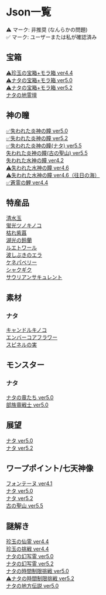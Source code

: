 <body>
  <h1>Json一覧</h1>
    <a>⚠︎ マーク: 非推奨 (なんらかの問題)</a></br>
    <a>✅ マーク: ユーザーまたは私が確認済み</a>
  <h2>宝箱</h2>
  <a href="/chest/chenyu/README.md">⚠︎珍玉の宝箱+モラ箱 ver4.4</a></br>
  <a href="/chest/natlan/5.0/README.md">⚠︎ナタの宝箱+モラ箱 ver5.0</a></br>
  <a href="/chest/natlan/5.2/README.md">⚠︎ナタの宝箱+モラ箱 ver5.2</a></br>
  <a href="/chest/natlan/shrines_of_depths/README.md">ナタの地霊壇</a></br>
  <h2>神の瞳</h2>
  <a href="/oculus/pyroculus/5.0/README.md">✅失われた炎神の瞳 ver5.0</a></br>
  <a href="/oculus/pyroculus/5.2/README.md">✅失われた炎神の瞳 ver5.2</a></br>
  <a href="/oculus/pyroculus/5.5/README.md">✅失われた炎神の瞳(ナタ) ver5.5</a></br>
  <a href="/oculus/pyroculus/ancientSacred/README.md">失われた炎神の瞳(古の聖山) ver5.5</a></br>
  <a href="/oculus/hydroculus/4.2/README.md">失われた水神の瞳 ver4.2</a></br>
  <a href="/oculus/hydroculus/4.6/README.md">⚠︎失われた水神の瞳 ver4.6</a></br>
  <a href="/oculus/hydroculus/SeaOfBygone/README.md">⚠︎失われた水神の瞳 ver4.6（往日の海）</a></br>
  <a href="/oculus/SpiritCarp/4.4/README.md">✅蒼霊の鯉 ver4.4</a></br>
  <h2>特産品</h2>
  <a href="/specialty/clearwaterJade/README.md">清水玉</a></br>
  <a href="/specialty/GlowingHornshroom/README.md">蛍光ツノキノコ</a></br>
  <a href="/specialty/WitheringPurpurbloom/README.md">枯れ紫菖</a></br>
  <a href="/specialty/lakelightLily/README.md">湖光の鈴蘭</a></br>
  <a href="/specialty/lumitoile/README.md">ルエトワール</a></br>
  <a href="/specialty/SprayfeatherGill/README.md">波しぶきのエラ</a></br>
  <a href="/specialty/QuenepaBerry/README.md">ケネパベリー</a></br>
  <a href="/specialty/BrilliantChrysanthemum/README.md">シャクギク</a></br>
  <a href="/specialty/SaurianClawSucculent/README.md">サウリアンサキュレント</a></br>
  <h2>素材</h2>
  <h3>ナタ</h3>
  <a href="/material/natlan/candlecap mushroom/README.md">キャンドルキノコ</a></br>
  <a href="/material/natlan/embercore flower/README.md">エンバーコアフラワー</a></br>
  <a href="/material/natlan/spinel fruit/README.md">スピネルの実</a></br>
  <h2>モンスター</h2>
  <h3>ナタ</h3>
  <a href="/monster/natlan_saurians/5.0/README.md">ナタの竜たち ver5.0</a></br>
  <a href="/monster/sairoform_tribal_warriors/5.0/README.md">部族竜戦士 ver5.0</a></br>
  <h2>展望</h2>
  <a href="/viewpoint/natlan/5.0/README.md">ナタ ver5.0</a></br>
  <a href="/viewpoint/natlan/5.2/README.md">ナタ ver5.2</a></br>
  <h2>ワープポイント/七天神像</h2>
  <a href="https://github.com/Minato0211/minato-jsons/tree/main/teleport-waypoint/fontaine/json/4.1">フォンテーヌ ver4.1</a></br>
  <a href="/teleport-waypoint/natlan/5.0/README.md">ナタ ver5.0</a></br>
  <a href="/teleport-waypoint/natlan/5.2/README.md">ナタ ver5.2</a></br>
  <a href="/teleport-waypoint/natlan/ancientSacred/README.md">古の聖山 ver5.5</a></br>
  <h2>謎解き</h2>
  <a href="/puzzle/chenyu/seelie/README.md">珍玉の仙霊 ver4.4</a></br>
  <a href="/puzzle/chenyu/challenges/README.md">珍玉の挑戦 ver4.4</a></br>
  <a href="/puzzle/natlan/monetoo/5.0/README.md">ナタの幻写霊 ver5.0</a></br>
  <a href="/puzzle/natlan/monetoo/5.0/README.md">ナタの幻写霊 ver5.2</a></br>
  <a href="/puzzle/natlan/TimeTrialChallenge/5.0/README.md">ナタの時間制限挑戦 ver5.0</a></br>
  <a href="/puzzle/natlan/TimeTrialChallenge/5.0/README.md">⚠︎ナタの時間制限挑戦 ver5.2</a></br>
  <a href="/puzzle/natlan/LocalLegend/5.0/README.md">ナタの地方伝説 ver5.0</a></br>
</body>
